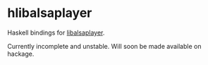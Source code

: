 # hlibalsaplayer
Haskell bindings for [libalsaplayer](http://alsaplayer.sourceforge.net/).

Currently incomplete and unstable. Will soon be made available on hackage.

